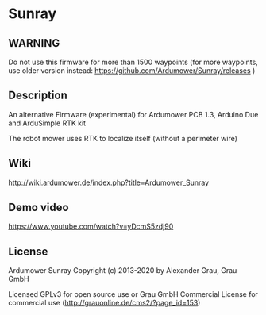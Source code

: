 # Sunray

## WARNING
Do not use this firmware for more than 1500 waypoints (for more waypoints, use older version instead: https://github.com/Ardumower/Sunray/releases )

## Description
An alternative Firmware (experimental) for Ardumower PCB 1.3, Arduino Due and ArduSimple RTK kit

The robot mower uses RTK to localize itself (without a perimeter wire)

## Wiki
http://wiki.ardumower.de/index.php?title=Ardumower_Sunray

## Demo video
https://www.youtube.com/watch?v=yDcmS5zdj90

## License
Ardumower Sunray 
Copyright (c) 2013-2020 by Alexander Grau, Grau GmbH

Licensed GPLv3 for open source use
or Grau GmbH Commercial License for commercial use (http://grauonline.de/cms2/?page_id=153)
